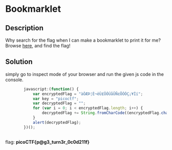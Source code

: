 # Bookmarklet

## Description

Why search for the flag when I can make a bookmarklet to print it for me?
Browse [here](http://titan.picoctf.net:51073/), and find the flag!

## Solution

simply go to inspect mode of your browser and run the given js code in the console.

```js
        javascript:(function() {
            var encryptedFlag = "àÒÆÞ¦È¬ëÙ£ÖÓÚåÛÑ¢ÕÓÓÇ¡¥Ìí";
            var key = "picoctf";
            var decryptedFlag = "";
            for (var i = 0; i < encryptedFlag.length; i++) {
                decryptedFlag += String.fromCharCode((encryptedFlag.charCodeAt(i) - key.charCodeAt(i % key.length) + 256) % 256);
            }
            alert(decryptedFlag);
        })();
    
```

flag: **picoCTF{p@g3_turn3r_0c0d211f}**
